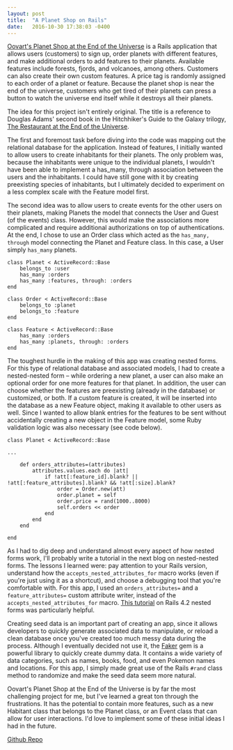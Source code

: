 ```yaml
---
layout: post
title:  "A Planet Shop on Rails"
date:   2016-10-30 17:38:03 -0400
---
```



[Oovart's Planet Shop at the End of the Universe](https://github.com/auranbuckles/oovarts-planet-shop-at-the-end-of-the-universe) is a Rails application that allows users (customers) to sign up, order planets with different features, and make additional orders to add features to their planets. Available features include forests, fjords, and volcanoes, among others. Customers can also create their own custom features. A price tag is randomly assigned to each order of a planet or feature. Because the planet shop is near the end of the universe, customers who get tired of their planets can press a button to watch the universe end itself while it destroys all their planets.

The idea for this project isn't entirely original. The title is a reference to Douglas Adams' second book in the Hitchhiker's Guide to the Galaxy trilogy, [The Restaurant at the End of the Universe](https://en.wikipedia.org/wiki/The_Restaurant_at_the_End_of_the_Universe).

The first and foremost task before diving into the code was mapping out the relational database for the application. Instead of features, I initially wanted to allow users to create inhabitants for their planets. The only problem was, because the inhabitants were unique to the individual planets, I wouldn't have been able to implement a has_many, through association between the users and the inhabitants. I could have still gone with it by creating preexisting species of inhabitants, but I ultimately decided to experiment on a less complex scale with the Feature model first.

The second idea was to allow users to create events for the other users on their planets, making Planets the model that connects the User and Guest (of the events) class. However, this would make the associations more complicated and require additional authorizations on top of authentications. At the end, I chose to use an Order class which acted as the `has_many, through` model connecting the Planet and Feature class. In this case, a User simply `has_many` planets.

```
class Planet < ActiveRecord::Base
	belongs_to :user
	has_many :orders
	has_many :features, through: :orders
end

class Order < ActiveRecord::Base
	belongs_to :planet
	belongs_to :feature
end

class Feature < ActiveRecord::Base
	has_many :orders
	has_many :planets, through: :orders
end
```

The toughest hurdle in the making of this app was creating nested forms. For this type of relational database and associated models, I had to create a nested-nested form – while ordering a new planet, a user can also make an optional order for one more features for that planet. In addition, the user can choose whether the features are preexisting (already in the database) or customized, or both. If a custom feature is created, it will be inserted into the database as a new Feature object, making it available to other users as well. Since I wanted to allow blank entries for the features to be sent without accidentally creating a new object in the Feature model, some Ruby validation logic was also necessary (see code below).

```
class Planet < ActiveRecord::Base

...

	def orders_attributes=(attributes)
		attributes.values.each do |att|
			if !att[:feature_id].blank? || !att[:feature_attributes].blank? && !att[:size].blank?
				order = Order.new(att)
				order.planet = self
				order.price = rand(1000..8000)
				self.orders << order
			end
		end
	end
	
end
```

As I had to dig deep and understand almost every aspect of how nested forms work, I'll probably write a tutorial in the next blog on nested-nested forms. The lessons I learned were: pay attention to your Rails version, understand how the `accepts_nested_attributes_for` macro works (even if you're just using it as a shortcut), and choose a debugging tool that you're comfortable with. For this app, I used an `orders_attributes=` and a `feature_attributes=` custom attribute writer, instead of the `accepts_nested_attributes_for` macro. [This tutorial](https://www.youtube.com/watch?v=WVR-oDQRrFs&list=PLMEKAK4ZKPNoA13U1xYMwdxFfWc4Wg8eQ&index=1) on Rails 4.2 nested forms was particularly helpful.

Creating seed data is an important part of creating an app, since it allows developers to quickly generate associated data to manipulate, or reload a clean database once you've created too much messy data during the process. Although I eventually decided not use it, the [Faker](https://github.com/stympy/faker) gem is a powerful library to quickly create dummy data. It contains a wide variety of data categories, such as names, books, food, and even Pokemon names and locations. For this app, I simply made great use of the Rails `#rand` class method to randomize and make the seed data seem more natural.

Oovart's Planet Shop at the End of the Universe is by far the most challenging project for me, but I've learned a great ton through the frustrations. It has the potential to contain more features, such as a new Habitant class that belongs to the Planet class, or an Event class that can allow for user interactions. I'd love to implement some of these initial ideas I had in the future.

[Github Repo](https://github.com/auranbuckles/oovarts-planet-shop-at-the-end-of-the-universe)
